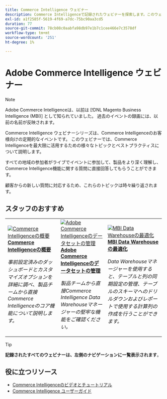 ```yaml
---
title: Commerce Intelligence ウェビナー
description: Commerce Intelligenceで記録されたウェビナーを探索します。このウェビナーでは、Commerce Intelligenceを最大限に活用するための様々なトピックとベストプラクティスが説明されています。
exl-id: a1f2585f-5619-4f69-a7dc-75bc90aa3cd5
duration: 77
source-git-commit: 78cb08c0aabfa98db97e1b7c1cee466e7c3578df
workflow-type: tm+mt
source-wordcount: '251'
ht-degree: 1%

---
```


# Adobe Commerce Intelligence ウェビナー

>[!NOTE]
>
>Adobe Commerce Intelligenceは、以前は [!DNL Magento Business Intelligence (MBI)] として知られていました。 過去のイベントの録画には、以前の名前が反映されます。

Commerce Intelligence ウェビナーシリーズは、Commerce Intelligenceのお客様向けの定期的なイベントです。 このウェビナーでは、Commerce Intelligenceを最大限に活用するための様々なトピックとベストプラクティスについて説明します。

すべての地域の参加者がライブでイベントに参加して、製品をより深く理解し、Commerce Intelligence機能に関する質問に直接回答してもらうことができます。

顧客からの新しい質問に対応するため、これらのトピックは時々繰り返されます。

## スタッフのおすすめ

<table>
<tr>
  <td>
    <a href="https://experienceleague.adobe.com/docs/events/commerce-intelligence-webinar-recordings/2023/getting-started.html">
      <img alt="Commerce Intelligenceの概要" src="https://video.tv.adobe.com/v/3425736?format=jpeg" />
    </a>
     <div>
      <a href="https://experienceleague.adobe.com/docs/events/commerce-intelligence-webinar-recordings/2023/getting-started.html">
        <strong>Commerce Intelligenceの概要 </strong>
      </a>
    </div>
    <p>
    <em> 事前設定済みのダッシュボードとカスタマイズオプションを詳細に調べ、製品チームから直接Commerce Intelligenceのコア機能について説明します。</em>
    <p>
  </td>
  <td>
    <a href="https://experienceleague.adobe.com/docs/events/commerce-intelligence-webinar-recordings/2024/manage-data-sets-adobe-commerce.html">
      <img alt="Adobe Commerce Intelligenceのデータセットの管理" src="https://video.tv.adobe.com/v/3427547?format=jpeg" />
    </a>
     <div>
      <a href="https://experienceleague.adobe.com/docs/events/commerce-intelligence-webinar-recordings/2024/manage-data-sets-adobe-commerce.html">
        <strong>Adobe Commerce Intelligenceのデータセットの管理 </strong>
      </a>
    </div>
    <p>
    <em> 製品チームから直接Commerce Intelligence Data Warehouseマネージャーの堅牢な機能をご確認ください。</em>
    <p>
  </td>
   <td>
    <a href="https://experienceleague.adobe.com/docs/events/commerce-intelligence-webinar-recordings/2021/optimize-data-warehouse.html">
      <img alt="MBI Data Warehouseの最適化" src="https://video.tv.adobe.com/v/342562?format=jpeg" />
    </a>
     <div>
      <a href="https://experienceleague.adobe.com/docs/events/commerce-intelligence-webinar-recordings/2021/optimize-data-warehouse.html">
        <strong>MBI Data Warehouseの最適化 </strong>
      </a>
    </div>
    <p>
    <em>Data Warehouseマネージャーを使用すると、テーブルと列の同期設定の管理、テーブルのスキーマへのドリルダウンおよびレポートで使用する計算列の作成を行うことができます。</em>
    <p>
  </td>
</tr>
</table>

>[!TIP]
>
>**記録されたすべてのウェビナーは、左側のナビゲーションに一覧表示されます**。

## 役に立つリソース

- [Commerce Intelligenceのビデオとチュートリアル ](https://experienceleague.adobe.com/docs/commerce-learn/tutorials/mbi/filter-sets.html)
- [Commerce Intelligence ユーザーガイド ](https://experienceleague.adobe.com/docs/commerce-business-intelligence/mbi/guide-overview.html?lang=ja)
